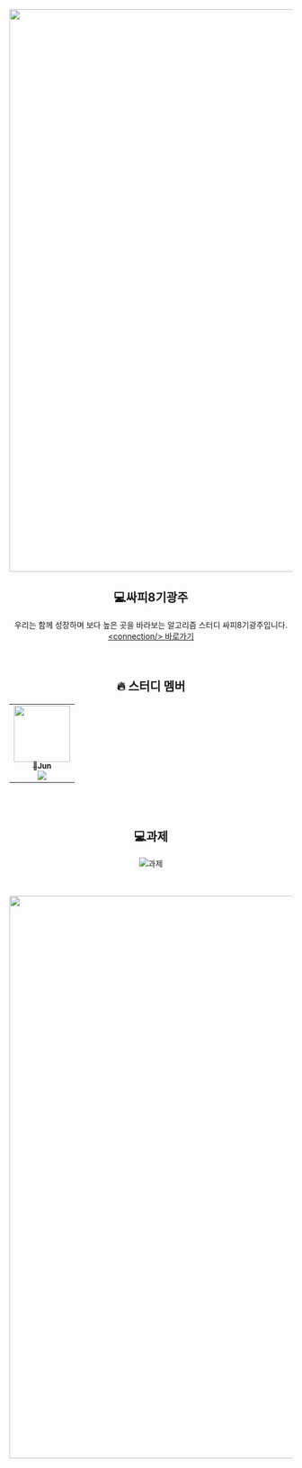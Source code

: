 <div><img src="https://user-images.githubusercontent.com/116149736/200574871-cf4ba89d-73f1-461e-adb7-7dd300720fff.jpg" width="1000"/>

<div align=center>

## 💻싸피8기광주
우리는 함께 성장하며 보다 높은 곳을 바라보는 알고리즘 스터디 싸피8기광주입니다.<br>[\<connection/> 바로가기](https://k7c202.p.ssafy.io/)
<br><br><br>
## 🔥 스터디 멤버<br>
<table>
<tr><td align="center"><a href="https://github.com/lastbest"><img src="https://avatars.githubusercontent.com/u/51873288?v=4" width="100px;" alt=""/><br /><sub><b>👑Jun</b></a><br><a href="https://solved.ac/profile/lastbest"><img src="http://mazassumnida.wtf/api/mini/generate_badge?boj=lastbest" /></sub></a><br /></td></table>
<br><br>

## 💻과제
![과제](https://www.coalla.co.kr/api/svg/싸피8기광주)
<br><br><br>
</div>

<div><img src="https://user-images.githubusercontent.com/116149736/200578139-c971c35c-12fb-4f41-a730-db93e0301797.jpg" width="1000"/>